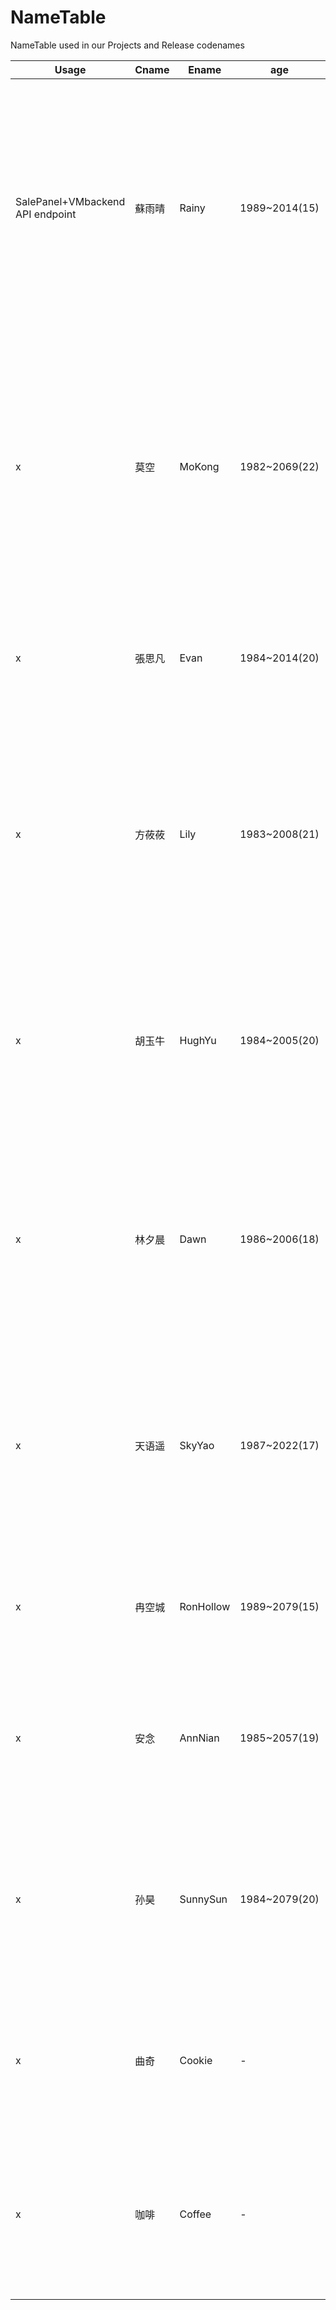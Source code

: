 # NameTable

NameTable used in our Projects and Release codenames

|Usage|Cname|Ename|age|BD|HEI|OUTF|FCOLOR|INT|EXP|GA|BG|
|-|-|-|-|-|-|-|-|-|-|-|-|
|SalePanel+VMbackend API endpoint|蘇雨晴|Rainy|1989~2014(15)|12.10|149~155|清秀，小蘿莉型，喜欢红、白、黑色|红、白、黑|在安静的地方发呆|温和、倔強、开朗（熟人）、害羞（陌生人），傲嬌和刁蠻（有好感的人）|家务和绘画|富家子，后离家出走|
|x|莫空|MoKong|1982~2069(22)|7.15|175|温和的眼睛，不修边幅的脸，小麦色皮肤，看起来不强壮，实际上有腹肌|灰、黑、白|创作故事（小说的作者）|随和、平淡、安静，决心守护蘇雨晴，蘇雨晴死后未娶|写作和水墨画|家族新族长，离家出走|
|x|張思凡|Evan|1984~2014(20)|4.29|170|男裝阳光帅哥，女裝魅惑御姐|紫黑色|游戏、收藏|跳脱却细腻，逗比掩饰内心悲伤|烧烤料理|蘇雨晴第一个在现实里认识的藥娘|
|x|方莜莜|Lily|1983~2008(21)|9.22|163|不特别好看，像女孩子，相较于張思凡，肩部更窄，盆骨更宽|黄色、蓝色|看书|大姐姐般温柔，懂得很多道理，对有好感的人有傲娇一面|家常料理|張思凡叫来一起住的藥娘|
|x|胡玉牛|HughYu|1984~2005(20)|2.5|189|粗獷的壯漢|透明|没有特别的爱好|容易暴躁，鑽牛角尖，性格变差，逃避家族责任|中华点心料理|街头卖艺的武学世家，想逃避家族责任而变成女孩子|
|x|林夕晨|Dawn|1986~2006(18)|11.17|160|巨乳，蘿莉型臉蛋，冷冰凍外表|绿色、青色、蓝色|各種繪畫|冷冰凍外表，内心渴望相處，孤獨，抑鬱|繪畫|窮鄉僻壤小鄉村里父母最小的兒子，假性畸形（實際是女性）|
|x|天语遥|SkyYao|1987~2022(17)|6.22|161|清秀的少年模樣，可愛|橙紅色|表面充实但内心空虚|张扬、外表自傲內心自卑，尖酸刻薄|化妆|特殊原因半男不女模樣，在迷失中癲狂，最后精神分裂|
|x|冉空城|RonHollow|1989~2079(15)|10.3|170|平凡的帥哥，溫柔眼神|褐色|泥塑|开朗、講義氣、平和、寬容|雕刻|平凡男人，蘇雨晴中學時的同桌|
|x|安念|AnnNian|1985~2057(19)|6.19|172|舒服的男人，微胖，敦厚老實|红黑色|唱歌、看动漫、玩游戏|稍显内向，直爽，同等熱情對待人|经商|方莜莜的男朋友，平凡男人|
|x|孙昊|SunnySun|1984~2079(20)|7.7|178|帅气，有些阴沉的感觉|黄色、青色|品味各色的女人|泡妞，外表紳士，实际上骯髒不堪|泡妞|张思凡的男朋友，后来拋棄了她，導致张思凡放棄|
|x|曲奇|Cookie|-|-|-|通体黑色的猫，与苏雨晴生活在一起|-|-|有详细故事在番外里|-|-|
|x|咖啡|Coffee|-|-|-|毛发从咖啡色变成紫色的老鼠，与曲奇和谐相处|-|-|-|-|-|
